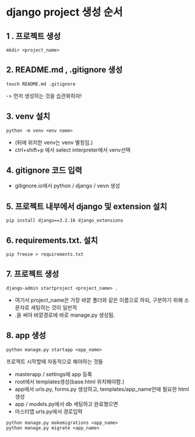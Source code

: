 # django project 생성 순서

## 1 . 프로젝트 생성
```
mkdir <project_name>
```

## 2. README.md , .gitignore 생성
```
touch README.md .gitignore
```
-> 먼저 생성하는 것을 습관화하자!

## 3. venv 설치
```
python -m venv <env name>
```
 - (뒤에 위치한 venv는 venv 별칭임.)
 - ctrl+shift+p 에서 select interpreter에서 venv선택

## 4. gitignore 코드 입력
 - gitignore.io에서 python / django / vevn 생성

## 5. 프로젝트 내부에서 django 및 extension 설치
```
pip install django==3.2.16 django_extensions
```
## 6. requirements.txt. 설치
```
pip freeze > requirements.txt
```

## 7. 프로젝트 생성
```
django-admin startproject <project_name> .
```
- 여기서 project_name은 가장 바깥 폴더와 같은 이름으로 하되, 구분하기 위해 소문자로 세팅하는 것이 일반적
- .을 써야 바깥경로에 바로 manage.py 생성됨.
  
## 8. app 생성
```
python manage.py startapp <app_name>
```

프로젝트 시작할때 자동적으로 해야하는 것들
 - masterapp / settings에 app 등록
 - root에서 templates생성(base.html 위치해야함.)
 - app에서 urls.py, forms.py 생성하고,  templates/app_name안에 필요한 html 생성
 - app / models.py에서 db 세팅하고 완료했으면
 - 마스터앱 urls.py에서 경로입력

```
python manage.py makemigrations <app_name>
python manage.py migrate <app_name>
```
